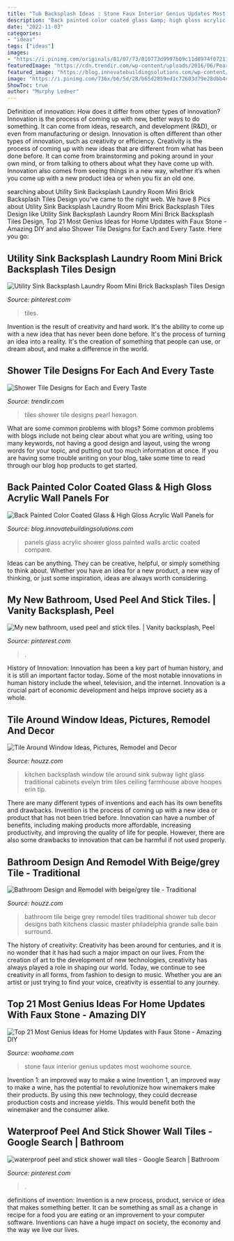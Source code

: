 ```yaml
---
title: "Tub Backsplash Ideas : Stone Faux Interior Genius Updates Most Woohome Source"
description: "Back painted color coated glass &amp; high gloss acrylic wall panels for"
date: "2022-11-03"
categories:
- "ideas"
tags: ["ideas"]
images:
- "https://i.pinimg.com/originals/81/07/73/810773d9997b09c11d8974f072116030.jpg"
featuredImage: "https://cdn.trendir.com/wp-content/uploads/2016/06/Pearl-tiles-900x1359.jpg"
featured_image: "https://blog.innovatebuildingsolutions.com/wp-content/uploads/2014/04/Image-2-Arctic-White-2-interior-shower-walls-best-view-149A7349.jpg"
image: "https://i.pinimg.com/736x/b6/5d/28/b65d2859ed1c72603d79e28dbb4cba1c.jpg"
ShowToc: true
author: "Murphy Ledner"
---
```



Definition of innovation: How does it differ from other types of innovation?
Innovation is the process of coming up with new, better ways to do something. It can come from ideas, research, and development (R&D), or even from manufacturing or design. Innovation is often different than other types of innovation, such as creativity or efficiency.
Creativity is the process of coming up with new ideas that are different from what has been done before. It can come from brainstorming and poking around in your own mind, or from talking to others about what they have come up with. Innovation also comes from seeing things in a new way, whether it’s when you come up with a new product idea or when you fix an old one.

	

		
searching about Utility Sink Backsplash Laundry Room Mini Brick Backsplash Tiles Design you've came to the right web. We have 8 Pics about Utility Sink Backsplash Laundry Room Mini Brick Backsplash Tiles Design like Utility Sink Backsplash Laundry Room Mini Brick Backsplash Tiles Design, Top 21 Most Genius Ideas for Home Updates with Faux Stone - Amazing DIY and also Shower Tile Designs for Each and Every Taste. Here you go:
		
    
## Utility Sink Backsplash Laundry Room Mini Brick Backsplash Tiles Design

<img loading=lazy src="https://i.pinimg.com/736x/b6/5d/28/b65d2859ed1c72603d79e28dbb4cba1c.jpg" onerror="this.onerror=null;this.src='https://tse2.mm.bing.net/th?id=OIP.R4UaYMmw_5J1zy3eky-2VgHaLH&amp;pid=15.1';" alt="Utility Sink Backsplash Laundry Room Mini Brick Backsplash Tiles Design">

_Source: pinterest.com_

>tiles. 

	

Invention is the result of creativity and hard work. It's the ability to come up with a new idea that has never been done before. It's the process of turning an idea into a reality. It's the creation of something that people can use, or dream about, and make a difference in the world.

    
## Shower Tile Designs For Each And Every Taste

<img loading=lazy src="https://cdn.trendir.com/wp-content/uploads/2016/06/Pearl-tiles-900x1359.jpg" onerror="this.onerror=null;this.src='https://tse3.mm.bing.net/th?id=OIP.SQ6o9t1n9CPnIYQBVFunXgHaLL&amp;pid=15.1';" alt="Shower Tile Designs for Each and Every Taste">

_Source: trendir.com_

>tiles shower tile designs pearl hexagon. 

	

What are some common problems with blogs?
Some common problems with blogs include not being clear about what you are writing, using too many keywords, not having a good design and layout, using the wrong words for your topic, and putting out too much information at once. If you are having some trouble writing on your blog, take some time to read through our blog hop products to get started.

    
## Back Painted Color Coated Glass &amp; High Gloss Acrylic Wall Panels For

<img loading=lazy src="https://blog.innovatebuildingsolutions.com/wp-content/uploads/2014/04/Image-2-Arctic-White-2-interior-shower-walls-best-view-149A7349.jpg" onerror="this.onerror=null;this.src='https://tse3.mm.bing.net/th?id=OIP.6fwaCwOE8jXZxmOejaSkOAHaLH&amp;pid=15.1';" alt="Back Painted Color Coated Glass &amp; High Gloss Acrylic Wall Panels for">

_Source: blog.innovatebuildingsolutions.com_

>panels glass acrylic shower gloss painted walls arctic coated compare. 

	

Ideas can be anything. They can be creative, helpful, or simply something to think about. Whether you have an idea for a new product, a new way of thinking, or just some inspiration, ideas are always worth considering.

    
## My New Bathroom, Used Peel And Stick Tiles. | Vanity Backsplash, Peel

<img loading=lazy src="https://i.pinimg.com/originals/81/07/73/810773d9997b09c11d8974f072116030.jpg" onerror="this.onerror=null;this.src='https://tse1.mm.bing.net/th?id=OIP.HacCabrPm2FvBLQbtVGnnQHaJ4&amp;pid=15.1';" alt="My new bathroom, used peel and stick tiles. | Vanity backsplash, Peel">

_Source: pinterest.com_

>. 

	

History of Innovation:
Innovation has been a key part of human history, and it is still an important factor today. Some of the most notable innovations in human history include the wheel, television, and the internet. Innovation is a crucial part of economic development and helps improve society as a whole.

    
## Tile Around Window Ideas, Pictures, Remodel And Decor

<img loading=lazy src="https://st.hzcdn.com/fimgs/4af1fd970fda5e93_0823-w500-h666-b0-p0--traditional-kitchen.jpg" onerror="this.onerror=null;this.src='https://tse2.mm.bing.net/th?id=OIP.S7P0ppwOlnYukZg2RZoA3wHaJ3&amp;pid=15.1';" alt="Tile Around Window Ideas, Pictures, Remodel and Decor">

_Source: houzz.com_

>kitchen backsplash window tile around sink subway light glass traditional cabinets evelyn trim tiles ceiling farmhouse above hoopes erin tip. 

	

There are many different types of inventions and each has its own benefits and drawbacks.
Invention is the process of coming up with a new idea or product that has not been tried before. Innovation can have a number of benefits, including making products more affordable, increasing productivity, and improving the quality of life for people. However, there are also some drawbacks to innovation that can be harmful if not used properly.

    
## Bathroom Design And Remodel With Beige/grey Tile - Traditional

<img loading=lazy src="https://st.hzcdn.com/simgs/7541c71a0fcb5717_4-4216/traditional-bathroom.jpg" onerror="this.onerror=null;this.src='https://tse2.mm.bing.net/th?id=OIP.WJClOf5ekYi5oMYr7wTWTAHaLL&amp;pid=15.1';" alt="Bathroom Design and Remodel with beige/grey tile - Traditional">

_Source: houzz.com_

>bathroom tile beige grey remodel tiles traditional shower tub decor designs bath kitchens classic master philadelphia grande salle bain surround. 

	

The history of creativity:
Creativity has been around for centuries, and it is no wonder that it has had such a major impact on our lives. From the creation of art to the development of new technologies, creativity has always played a role in shaping our world. Today, we continue to see creativity in all forms, from fashion to design to music. Whether you are an artist or just trying to find your voice, creativity is essential to any journey.

    
## Top 21 Most Genius Ideas For Home Updates With Faux Stone - Amazing DIY

<img loading=lazy src="http://www.woohome.com/wp-content/uploads/2016/04/Faux-Stone-Makeover-woohome_20.jpg" onerror="this.onerror=null;this.src='https://tse4.mm.bing.net/th?id=OIP.xKEOSsQqWpfN66_zCcTrJAHaHa&amp;pid=15.1';" alt="Top 21 Most Genius Ideas for Home Updates with Faux Stone - Amazing DIY">

_Source: woohome.com_

>stone faux interior genius updates most woohome source. 

	

Invention 1: an improved way to make a wine
Invention 1, an improved way to make a wine, has the potential to revolutionize how winemakers make their products. By using this new technology, they could decrease production costs and increase yields. This would benefit both the winemaker and the consumer alike.

    
## Waterproof Peel And Stick Shower Wall Tiles - Google Search | Bathroom

<img loading=lazy src="https://i.pinimg.com/736x/a2/a9/f9/a2a9f928bfb69ebb849efd5c24bb2350.jpg" onerror="this.onerror=null;this.src='https://tse4.mm.bing.net/th?id=OIP.rRiFTUMVsBUg69Y0RarbnAAAAA&amp;pid=15.1';" alt="waterproof peel and stick shower wall tiles - Google Search | Bathroom">

_Source: pinterest.com_

>. 

	

definitions of invention:
Invention is a new process, product, service or idea that makes something better. It can be something as small as a change in recipe for a food you are eating or an improvement to your computer software. Inventions can have a huge impact on society, the economy and the way we live our lives.

